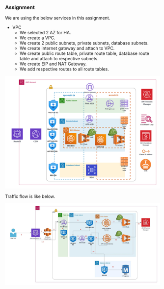 ### Assignment

We are using the below services in this assignment.
* VPC
    * We selected 2 AZ for HA.
    * We create a VPC.
    * We create 2 public subnets, private subnets, database subnets.
    * We create internet gateway and attach to VPC.
    * We create public route table, private route table, database route table and attach to respective subnets.
    * We create EIP and NAT Gateway.
    * We add respective routes to all route tables.

![alt text](infra-services1.png)

Traffic flow is like below.

![alt text](timing.jpeg)